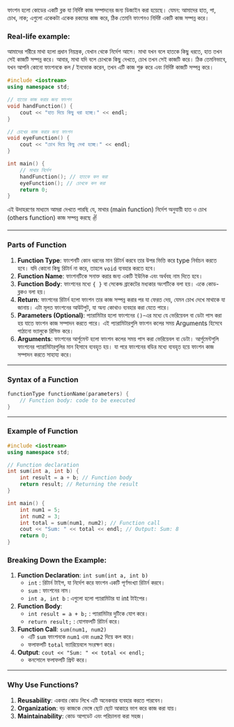 
ফাংশন হলো কোডের একটি ব্লক যা নির্দিষ্ট কাজ সম্পাদনের জন্য ডিজাইন করা হয়েছে। যেমন: আমাদের হাত, পা, চোখ, নাক; এগুলো একেকটা একেক রকমের কাজ করে, ঠিক তেমনি ফাংশনও নির্দিষ্ট একটি কাজ সম্পন্ন করে।

### Real-life example:

আমাদের শরীরে মাথা হলো প্রধান নিয়ন্ত্রক, যেখান থেকে নির্দেশ আসে। মাথা যখন বলে হাতকে কিছু ধরতে, হাত তখন সেই কাজটি সম্পন্ন করে। আবার, মাথা যদি বলে চোখকে কিছু দেখতে, চোখ তখন সেই কাজটি করে। ঠিক তেমনিভাবে, যখন আপনি কোনো ফাংশনকে কল / ইনভোক করেন, তখন এটি কাজ শুরু করে এবং নির্দিষ্ট কাজটি সম্পন্ন করে। 

```cpp
#include <iostream>
using namespace std;

// হাতের কাজ করার জন্য ফাংশন
void handFunction() {
    cout << "হাত দিয়ে কিছু ধরা হচ্ছে।" << endl;
}

// চোখের কাজ করার জন্য ফাংশন
void eyeFunction() {
    cout << "চোখ দিয়ে কিছু দেখা হচ্ছে।" << endl;
}

int main() {
    // মাথার নির্দেশ
    handFunction(); // হাতকে কল করা
    eyeFunction(); // চোখকে কল করা
    return 0;
}
```

এই উদাহরণের মাধ্যমে আমরা দেখতে পারছি যে, মাথার (main function) নির্দেশ অনুযায়ী হাত ও চোখ (others function) কাজ সম্পন্ন করছে ✌️

---
### Parts of Function

1. **Function Type**: ফাংশনটি কোন ধরনের মান রিটার্ন করবে তার উপর ভিত্তি করে type নির্বাচন করতে হবে। যদি কোনো কিছু রিটার্ন না করে, তাহলে `void` ব্যবহার করতে হবে।
2. **Function Name**: ফাংশনটিকে সনাক্ত করার জন্য একটি ইউনিক এবং অর্থবহ নাম দিতে হবে।
3. **Function Body**: ফাংশনের মধ্যে `{ }` বা সেকেন্ড ব্রাকেটের মধ্যকার অংশটিকে বলা হয়। একে কোড-ব্লকও বলা হয়।
4. **Return**: ফাংশনের রিটার্ন হলো ফাংশন তার কাজ সম্পন্ন করার পর যা ফেরত দেয়, যেমন চোখ দেখে মাথাকে যা জানায়। এটা মূলত ফাংশনের আউটপুট, যা অন্য কোথাও ব্যবহার করা যেতে পারে।
5. **Parameters (Optional)**: প্যারামিটার হলো ফাংশনের `()`-এর মধ্যে যে ভেরিয়েবল বা ডেটা পাস করা হয় যাতে ফাংশন কাজ সম্পাদন করতে পারে। এই প্যারামিটারগুলি ফাংশন কলের সময় Arguments হিসেবে পাঠানো ভ্যালুকে রিসিভ করে।
6. **Arguments**: ফাংশনের আর্গুমেন্ট হলো ফাংশন কলের সময় পাস করা ভেরিয়েবল বা ডেটা। আর্গুমেন্টগুলি ফাংশনের প্যারামিটারগুলির মান হিসাবে ব্যবহৃত হয়। যা পরে ফাংশনের বডির মধ্যে ব্যবহৃত হয়ে ফাংশন কাজ সম্পাদন করতে সাহায্য করে।

---

### Syntax of a Function

```cpp
functionType functionName(parameters) {
    // Function body: code to be executed
}
```

---
### Example of Function

```cpp
#include <iostream>
using namespace std;

// Function declaration
int sum(int a, int b) {
    int result = a + b; // Function body
    return result; // Returning the result
}

int main() {
    int num1 = 5;
    int num2 = 3;
    int total = sum(num1, num2); // Function call
    cout << "Sum: " << total << endl; // Output: Sum: 8
    return 0;
}
```
### Breaking Down the Example:

1. **Function Declaration**: `int sum(int a, int b)`
    - `int` : রিটার্ন টাইপ, যা নির্দেশ করে ফাংশন একটি পূর্ণসংখ্যা রিটার্ন করবে।
    - `sum` : ফাংশনের নাম।
    - `int a, int b` : এগুলো হলো প্যারামিটার যা int টাইপের।
2. **Function Body**:
    - `int result = a + b;` : প্যারামিটার দুটিকে যোগ করে।
    - `return result;` : যোগফলটি রিটার্ন করে।
3. **Function Call**: `sum(num1, num2)`
    - এটি `sum` ফাংশনকে `num1` এবং `num2` দিয়ে কল করে।
    - ফলাফলটি `total` ভ্যারিয়েবলে সংরক্ষণ করে।
4. **Output**: `cout << "Sum: " << total << endl;`
    - কনসোলে ফলাফলটি প্রিন্ট করে।

---
### Why Use Functions?

1. **Reusability**: একবার কোড লিখে এটি অনেকবার ব্যবহার করতে পারবেন।
2. **Organization**: বড় কাজকে ভেঙ্গে ছোট ছোট আকারে ভাগ করে কাজ করা যায়।
3. **Maintainability**: কোড আপডেট এবং পরিচালনা করা সহজ।
